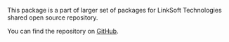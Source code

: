 This package is a part of larger set of packages for LinkSoft Technologies shared open source repository.

You can find the repository on [GitHub](https://github.com/Linksofteu/LinkSoft).
